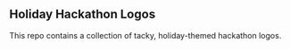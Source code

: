 ## Holiday Hackathon Logos

This repo contains a collection of tacky, holiday-themed hackathon logos.



